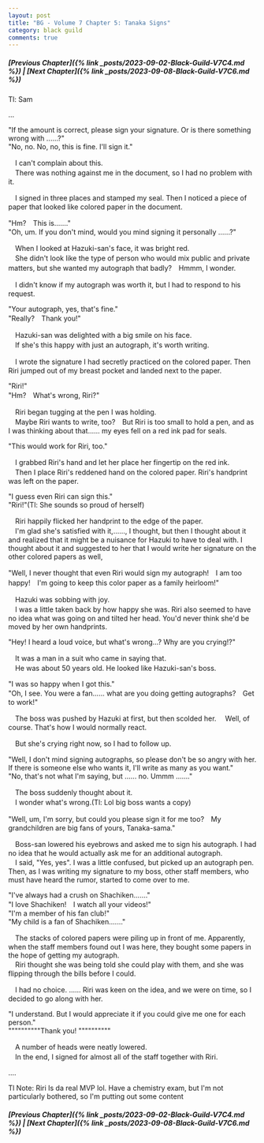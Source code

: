 ```yaml
---
layout: post
title: "BG - Volume 7 Chapter 5: Tanaka Signs"
category: black guild
comments: true
---
```


##### [Previous Chapter]({% link _posts/2023-09-02-Black-Guild-V7C4.md %}) \| [Next Chapter]({% link _posts/2023-09-08-Black-Guild-V7C6.md %})



Tl: Sam

…


"If the amount is correct, please sign your signature. Or is there something wrong with ......?"   
"No, no. No, no, this is fine. I'll sign it."

　I can't complain about this.   
　There was nothing against me in the document, so I had no problem with it.

　I signed in three places and stamped my seal. Then I noticed a piece of paper that looked like colored paper in the document.
<!--more-->

"Hm?　This is......."   
"Oh, um. If you don't mind, would you mind signing it personally ......?"

　When I looked at Hazuki-san's face, it was bright red.   
　She didn't look like the type of person who would mix public and private matters, but she wanted my autograph that badly?　Hmmm, I wonder.

　I didn't know if my autograph was worth it, but I had to respond to his request.

"Your autograph, yes, that's fine."   
"Really?　Thank you!"

　Hazuki-san was delighted with a big smile on his face.   
　If she's this happy with just an autograph, it's worth writing.

　I wrote the signature I had secretly practiced on the colored paper. Then Riri jumped out of my breast pocket and landed next to the paper.

"Riri!"   
"Hm?　What's wrong, Riri?"

　Riri began tugging at the pen I was holding.   
　Maybe Riri wants to write, too?　But Riri is too small to hold a pen, and as I was thinking about that...... my eyes fell on a red ink pad for seals.

"This would work for Riri, too."

　I grabbed Riri's hand and let her place her fingertip on the red ink.   
　Then I place Riri's reddened hand on the colored paper. Riri's handprint was left on the paper.

"I guess even Riri can sign this."   
"Riri!"(Tl: She sounds so proud of herself)

　Riri happily flicked her handprint to the edge of the paper.   
　I'm glad she's satisfied with it,......, I thought, but then I thought about it and realized that it might be a nuisance for Hazuki to have to deal with. I thought about it and suggested to her that I would write her signature on the other colored papers as well,

"Well, I never thought that even Riri would sign my autograph!　I am too happy!　I'm going to keep this color paper as a family heirloom!"

　Hazuki was sobbing with joy.   
　I was a little taken back by how happy she was. Riri also seemed to have no idea what was going on and tilted her head. You'd never think she'd be moved by her own handprints.

"Hey! I heard a loud voice, but what's wrong...? Why are you crying!?"

　It was a man in a suit who came in saying that.   
　He was about 50 years old. He looked like Hazuki-san's boss.

"I was so happy when I got this."   
"Oh, I see. You were a fan...... what are you doing getting autographs?　Get to work!"

　The boss was pushed by Hazuki at first, but then scolded her.
　Well, of course. That's how I would normally react.

　But she's crying right now, so I had to follow up.

"Well, I don't mind signing autographs, so please don't be so angry with her. If there is someone else who wants it, I'll write as many as you want."   
"No, that's not what I'm saying, but ...... no. Ummm ......."

　The boss suddenly thought about it.   
　I wonder what's wrong.(Tl: Lol big boss wants a copy)

"Well, um, I'm sorry, but could you please sign it for me too?　My grandchildren are big fans of yours, Tanaka-sama."

　Boss-san lowered his eyebrows and asked me to sign his autograph. I had no idea that he would actually ask me for an additional autograph.   
　I said, "Yes, yes". I was a little confused, but picked up an autograph pen. Then, as I was writing my signature to my boss, other staff members, who must have heard the rumor, started to come over to me.

"I've always had a crush on Shachiken......."   
"I love Shachiken!　I watch all your videos!"   
"I'm a member of his fan club!"   
"My child is a fan of Shachiken......."

　The stacks of colored papers were piling up in front of me. Apparently, when the staff members found out I was here, they bought some papers in the hope of getting my autograph.   
　Riri thought she was being told she could play with them, and she was flipping through the bills before I could.

　I had no choice. ...... Riri was keen on the idea, and we were on time, so I decided to go along with her.

"I understand. But I would appreciate it if you could give me one for each person."   
""""""""""Thank you! """"""""""

　A number of heads were neatly lowered.   
　In the end, I signed for almost all of the staff together with Riri.



....


Tl Note: Riri Is da real MVP lol. Have a chemistry exam, but I'm not particularly bothered, so I'm putting out some content

##### [Previous Chapter]({% link _posts/2023-09-02-Black-Guild-V7C4.md %}) \| [Next Chapter]({% link _posts/2023-09-08-Black-Guild-V7C6.md %})